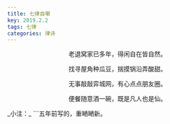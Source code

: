 ```yaml
---
title: 七律自嘲
key: 2019.2.2
tags: 七律
categories: 律诗
---
```


<p align="center">老退窝家已多年，得闲自在皆自然。
</p>
<p align="center">找寻屋角种瓜豆，揣摸锅沿弄酸甜。
</p>
<p align="center">无事敲敲弈城网，有心点点朋友圈。
</p>
<p align="center">便餐随意酒一碗，既是凡人也是仙。
</p>
_小注：_
```五年前写的，重嗮嗮新。

```